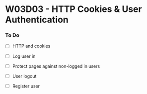 # W03D03 - HTTP Cookies & User Authentication

### To Do
- [ ] HTTP and cookies
- [ ] Log user in
- [ ] Protect pages against non-logged in users
- [ ] User logout
- [ ] Register user


















